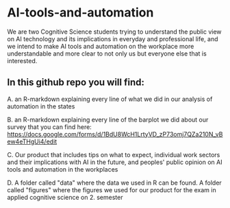 # AI-tools-and-automation
We are two Cognitive Science students trying to understand the public view on AI technology and its implications in everyday and professional life, and we intend to make AI tools and automation on the workplace more understandable and more clear to not only us but everyone else that is interested. 

## In this github repo you will find:

A. an R-markdown explaining every line of what we did in our analysis of automation in the states

B. an R-markdown explaining every line of the barplot we did about our survey that you can find here: https://docs.google.com/forms/d/1BdU8WcH1LrtyVD_zP73omj7QZa210N_vBew4eTHgUi4/edit

C. Our product that includes tips on what to expect, individual work sectors and their implications with AI in the future, and peoples' public opinion  on AI tools and automation in the workplaces

D. A folder called "data" where the data we used in R can be found. A folder called "figures" where the figures we used for our product for the exam in applied cognitive science on 2. semester
